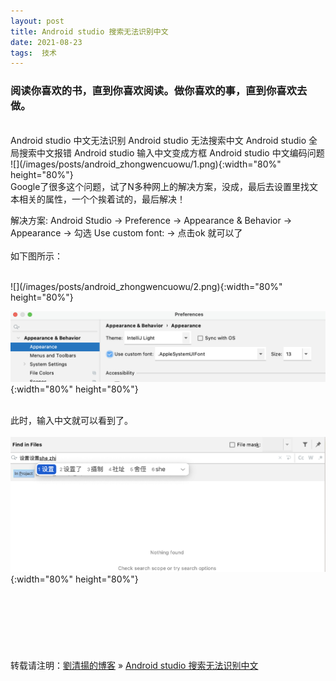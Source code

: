 ```yaml
---
layout: post  
title: Android studio 搜索无法识别中文
date: 2021-08-23  
tags:  技术
---
```

### 阅读你喜欢的书，直到你喜欢阅读。做你喜欢的事，直到你喜欢去做。
<br/> 
Android studio 中文无法识别  
Android studio 无法搜索中文  
Android studio 全局搜索中文报错  
Android studio 输入中文变成方框   
Android studio 中文编码问题  
<br/>
![](/images/posts/android_zhongwencuowu/1.png){:width="80%" height="80%"}  
<br/>
Google了很多这个问题，试了N多种网上的解决方案，没成，最后去设置里找文本相关的属性，一个个挨着试的，最后解决！  

解决方案:  Android Studio -> Preference -> Appearance & Behavior -> Appearance -> 勾选 Use custom font:  -> 点击ok 就可以了  
<br/>
如下图所示：  

<br/>
![](/images/posts/android_zhongwencuowu/2.png){:width="80%" height="80%"}  
<br/>

![](/images/posts/android_zhongwencuowu/3.png){:width="80%" height="80%"}  
<br/>

此时，输入中文就可以看到了。  
<br/>
![](/images/posts/android_zhongwencuowu/4.png){:width="80%" height="80%"}  
<br/>
<br/> 
<br/> 
<br/> 
<br/> 
<br/> 
<br/> 
转载请注明：[劉清揚的博客](http://yuqianglianshou.com) » [ Android studio 搜索无法识别中文 ](http://yuqianglianshou.com/2021/08/android-studio-搜索无法识别中文/)  
<br/>